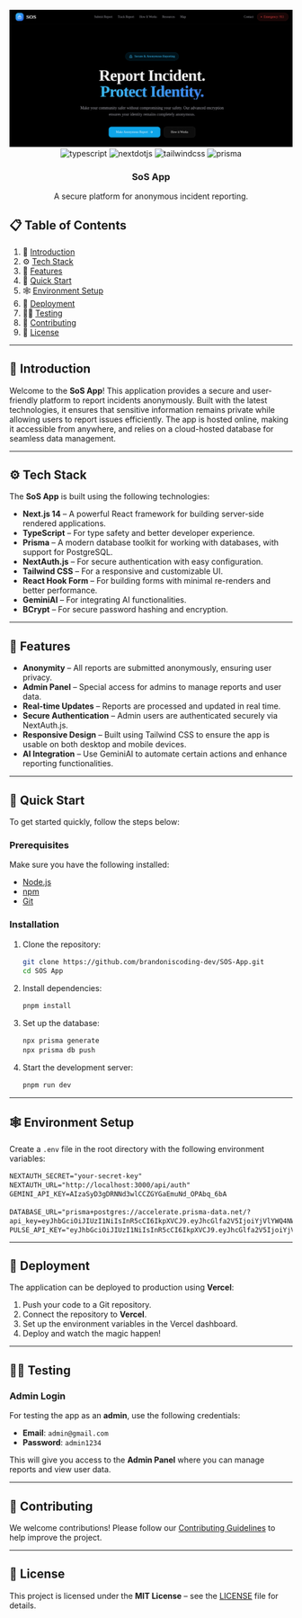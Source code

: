 <div align="center">
  <br />
    <a href="your-demo-video-link" target="_blank">
      <img src="./public/report.png" alt="Project Banner">
    </a>
  <br />

  <div>
    <img src="https://img.shields.io/badge/-TypeScript-black?style=for-the-badge&logoColor=white&logo=typescript&color=3178C6" alt="typescript" />
    <img src="https://img.shields.io/badge/-Next_JS-black?style=for-the-badge&logoColor=white&logo=nextdotjs&color=000000" alt="nextdotjs" />
    <img src="https://img.shields.io/badge/-Tailwind_CSS-black?style=for-the-badge&logoColor=white&logo=tailwindcss&color=06B6D4" alt="tailwindcss" />
    <img src="https://img.shields.io/badge/-Prisma-black?style=for-the-badge&logoColor=white&logo=prisma&color=2D3748" alt="prisma" />
  </div>

  <h3 align="center">SoS App</h3>

  <div align="center">
    A secure platform for anonymous incident reporting.
  </div>
</div>

## 📋 Table of Contents

1. 🤖 [Introduction](#introduction)
2. ⚙️ [Tech Stack](#tech-stack)
3. 🔋 [Features](#features)
4. 🤸 [Quick Start](#quick-start)
5. 🕸️ [Environment Setup](#environment)
6. 🚀 [Deployment](#deployment)
7. 🧑‍💻 [Testing](#testing)
8. 🤝 [Contributing](#contributing)
9. 📝 [License](#license)

---

## 🤖 Introduction

Welcome to the **SoS App**! This application provides a secure and user-friendly platform to report incidents anonymously. Built with the latest technologies, it ensures that sensitive information remains private while allowing users to report issues efficiently. The app is hosted online, making it accessible from anywhere, and relies on a cloud-hosted database for seamless data management.

---

## ⚙️ Tech Stack

The **SoS App** is built using the following technologies:

- **Next.js 14** – A powerful React framework for building server-side rendered applications.
- **TypeScript** – For type safety and better developer experience.
- **Prisma** – A modern database toolkit for working with databases, with support for PostgreSQL.
- **NextAuth.js** – For secure authentication with easy configuration.
- **Tailwind CSS** – For a responsive and customizable UI.
- **React Hook Form** – For building forms with minimal re-renders and better performance.
- **GeminiAI** – For integrating AI functionalities.
- **BCrypt** – For secure password hashing and encryption.

---

## 🔋 Features

- **Anonymity** – All reports are submitted anonymously, ensuring user privacy.
- **Admin Panel** – Special access for admins to manage reports and user data.
- **Real-time Updates** – Reports are processed and updated in real time.
- **Secure Authentication** – Admin users are authenticated securely via NextAuth.js.
- **Responsive Design** – Built using Tailwind CSS to ensure the app is usable on both desktop and mobile devices.
- **AI Integration** – Use GeminiAI to automate certain actions and enhance reporting functionalities.

---

## 🤸 Quick Start

To get started quickly, follow the steps below:

### Prerequisites

Make sure you have the following installed:

- [Node.js](https://nodejs.org/en)
- [npm](https://www.npmjs.com/)
- [Git](https://git-scm.com/)

### Installation

1. Clone the repository:

   ```bash
   git clone https://github.com/brandoniscoding-dev/SOS-App.git
   cd SOS App
   ```

2. Install dependencies:

   ```bash
   pnpm install
   ```

3. Set up the database:

   ```bash
   npx prisma generate
   npx prisma db push
   ```

4. Start the development server:

   ```bash
   pnpm run dev
   ```

---

## 🕸️ Environment Setup

Create a `.env` file in the root directory with the following environment variables:

```env
NEXTAUTH_SECRET="your-secret-key"
NEXTAUTH_URL="http://localhost:3000/api/auth"
GEMINI_API_KEY=AIzaSyD3gDRNNd3wlCCZGYGaEmuNd_OPAbq_6bA

DATABASE_URL="prisma+postgres://accelerate.prisma-data.net/?api_key=eyJhbGciOiJIUzI1NiIsInR5cCI6IkpXVCJ9.eyJhcGlfa2V5IjoiYjVlYWQ4NWMtZmI5NC00ZGEzLWIwNmItOGRiMjE0MzQyMzMxIiwidGVuYW50X2lkIjoiNWUzNTk1NjcyNjJmMTQ5NTExY2VlYjQwN2U1Nzg3YTMwMTYzMzIxZDNiZDU4NDJmZTNiYmZiMDMyYzg5ZTVjNSIsImludGVybmFsX3NlY3JldCI6ImQyNTFmYjBmLTQ4ODgtNDQ2OS04MDc1LTU0NmM4NGUxMWY2NyJ9.GCddZ6h2Qqneu3RVkIGmJPq41dzjrscALLAhHGk0XdU"
PULSE_API_KEY="eyJhbGciOiJIUzI1NiIsInR5cCI6IkpXVCJ9.eyJhcGlfa2V5IjoiYjVlYWQ4NWMtZmI5NC00ZGEzLWIwNmItOGRiMjE0MzQyMzMxIiwidGVuYW50X2lkIjoiNWUzNTk1NjcyNjJmMTQ5NTExY2VlYjQwN2U1Nzg3YTMwMTYzMzIxZDNiZDU4NDJmZTNiYmZiMDMyYzg5ZTVjNSIsImludGVybmFsX3NlY3JldCI6ImQyNTFmYjBmLTQ4ODgtNDQ2OS04MDc1LTU0NmM4NGUxMWY2NyJ9.GCddZ6h2Qqneu3RVkIGmJPq41dzjrscALLAhHGk0XdU"
```

---

## 🚀 Deployment

The application can be deployed to production using **Vercel**:

1. Push your code to a Git repository.
2. Connect the repository to **Vercel**.
3. Set up the environment variables in the Vercel dashboard.
4. Deploy and watch the magic happen!

---

## 🧑‍💻 Testing

### Admin Login

For testing the app as an **admin**, use the following credentials:

- **Email**: `admin@gmail.com`
- **Password**: `admin1234`

This will give you access to the **Admin Panel** where you can manage reports and view user data.

---

## 🤝 Contributing

We welcome contributions! Please follow our [Contributing Guidelines](CONTRIBUTING.md) to help improve the project.

---

## 📝 License

This project is licensed under the **MIT License** – see the [LICENSE](LICENSE) file for details.

